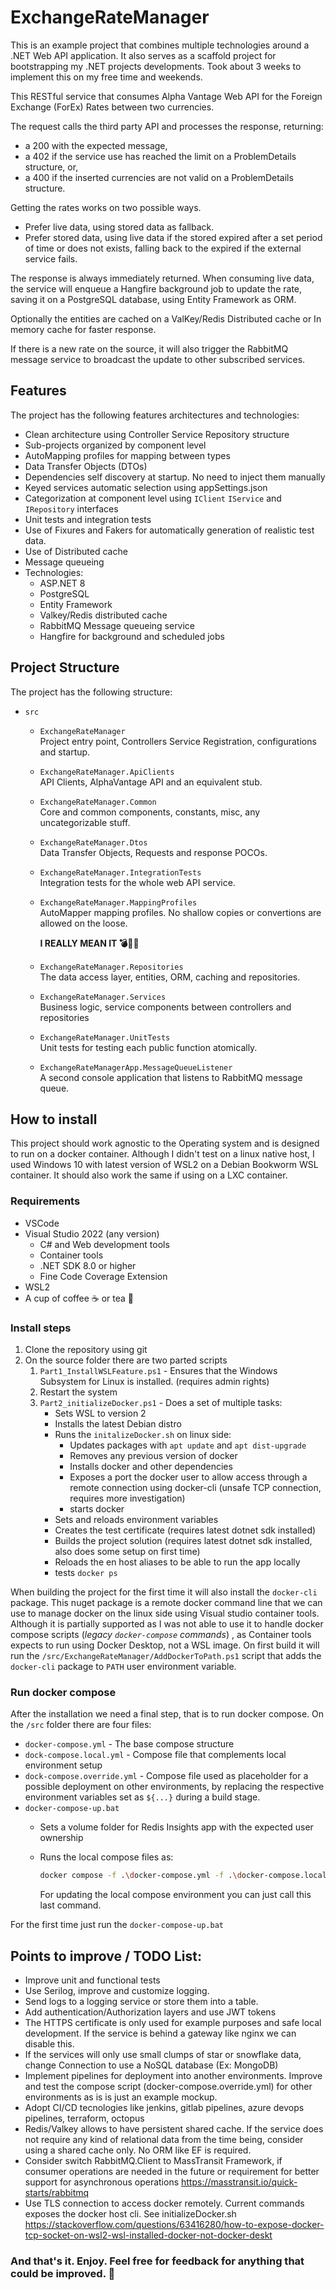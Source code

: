 # ExchangeRateManager

This is an example project that combines multiple technologies around a .NET Web API application. It also serves as a scaffold project for bootstrapping my .NET projects developments. Took about 3 weeks to implement this on my free time and weekends.

This RESTful service that consumes Alpha Vantage Web API for the Foreign Exchange (ForEx) Rates between two currencies.

The request calls the third party API and processes the response, returning:
- a 200 with the expected message,
- a 402 if the service use has reached the limit on a ProblemDetails structure, or,
- a 400 if the inserted currencies are not valid on a ProblemDetails structure.

Getting the rates works on two possible ways.
 - Prefer live data, using stored data as fallback.
 - Prefer stored data, using live data if the stored expired after a set period of time or does not exists, falling back to the expired if the external service fails.

The response is always immediately returned. When consuming live data, the service will enqueue a Hangfire background job to update the rate, saving it on a PostgreSQL database, using Entity Framework as ORM.

Optionally the entities are cached on a ValKey/Redis Distributed cache or In memory cache for faster response.

If there is a new rate on the source, it will also trigger the RabbitMQ message service to broadcast the update to other subscribed services.

## Features
The project has the following features architectures and technologies:
- Clean architecture using Controller Service Repository structure
- Sub-projects organized by component level
- AutoMapping profiles for mapping between types
- Data Transfer Objects (DTOs)
- Dependencies self discovery at startup. No need to inject them manually
- Keyed services automatic selection using appSettings.json
- Categorization at component level using `IClient` `IService` and `IRepository` interfaces
- Unit tests and integration tests
- Use of Fixures and Fakers for automatically generation of realistic test data.
- Use of Distributed cache
- Message queueing
- Technologies:
  - ASP.NET 8
  - PostgreSQL
  - Entity Framework
  - Valkey/Redis distributed cache
  - RabbitMQ Message queueing service
  - Hangfire for background and scheduled jobs

## Project Structure
The project has the following structure:

- `src`
  - `ExchangeRateManager`\
    Project entry point, Controllers Service Registration, configurations and startup.
  - `ExchangeRateManager.ApiClients`\
    API Clients, AlphaVantage API and an equivalent stub.
  - `ExchangeRateManager.Common`\
    Core and common components, constants, misc, any uncategorizable stuff.
  - `ExchangeRateManager.Dtos`\
    Data Transfer Objects, Requests and response POCOs.
  - `ExchangeRateManager.IntegrationTests`\
    Integration tests for the whole web API service.
  - `ExchangeRateManager.MappingProfiles`\
    AutoMapper mapping profiles. No shallow copies or convertions are allowed on the loose.

    **I REALLY MEAN IT 💣🔪💀**
  - `ExchangeRateManager.Repositories`\
    The data access layer, entities, ORM, caching and repositories.
  - `ExchangeRateManager.Services`\
    Business logic, service components between controllers and repositories
  - `ExchangeRateManager.UnitTests`\
    Unit tests for testing each public function atomically.
  - `ExchangeRateManagerApp.MessageQueueListener`\
    A second console application that listens to RabbitMQ message queue.
  
## How to install
This project should work agnostic to the Operating system and is designed to run on a docker container. Although I didn't test on a linux native host, I used  Windows 10 with latest version of WSL2 on a Debian Bookworm WSL container. It should also work the same if using on a LXC container.

### Requirements
- VSCode
- Visual Studio 2022 (any version)
  - C# and Web development tools
  - Container tools
  - .NET SDK 8.0 or higher
  - Fine Code Coverage Extension
- WSL2
- A cup of coffee ☕ or tea 🍵

### Install steps

1. Clone the repository using git
2. On the source folder there are two parted scripts
   1. `Part1_InstallWSLFeature.ps1` - Ensures that the Windows Subsystem for Linux is installed. (requires admin rights)
   2. Restart the system
   3. `Part2_initializeDocker.ps1` - Does a set of multiple tasks:
      - Sets WSL to version 2
      - Installs the latest Debian distro
      - Runs the `initalizeDocker.sh` on linux side:
        - Updates packages with `apt update` and `apt dist-upgrade`
        - Removes any previous version of docker
        - Installs docker and other dependencies
        - Exposes a port the docker user to allow access through a remote connection using docker-cli (unsafe TCP connection, requires more investigation)
        - starts docker
      - Sets and reloads environment variables
      - Creates the test certificate (requires latest dotnet sdk installed)
      - Builds the project solution (requires latest dotnet sdk installed, also does some setup on first time)
      - Reloads the en host aliases to be able to run the app locally
      - tests `docker ps`

When building the project for the first time it will also install the `docker-cli` package. This nuget package is a remote docker command line that we can use to manage docker on the linux side using Visual studio container tools. Although it is partially supported as I was not able to use it to handle docker compose scripts (*legacy `docker-compose` commands*) , as Container tools expects to run using Docker Desktop, not a WSL image. On first build it will run the `/src/ExchangeRateManager/AddDockerToPath.ps1` script that adds the `docker-cli` package to `PATH` user environment variable.

### Run docker compose

After the installation we need a final step, that is to run docker compose.
On the `/src` folder there are four files:
- `docker-compose.yml` - The base compose structure
- `dock-compose.local.yml` - Compose file that complements local environment setup
- `dock-compose.override.yml` - Compose file used as placeholder for a possible deployment on other environments, by replacing the respective environment variables set as `${...}` during a build stage.
- `docker-compose-up.bat`
  - Sets a volume folder for Redis Insights app with the expected user ownership
  - Runs the local compose files as:

    ```sh
    docker compose -f .\docker-compose.yml -f .\docker-compose.local.yml up -d
    ```
    For updating the local compose environment you can just call this last command.

For the first time just run the `docker-compose-up.bat`

## Points to improve / TODO List:
- Improve unit and functional tests
- Use Serilog, improve and customize logging.
- Send logs to a logging service or store them into a table.
- Add authentication/Authorization layers and use JWT tokens
- The HTTPS certificate is only used for example purposes and safe local development. If the service is behind a gateway like nginx we can disable this.
- If the services will only use small clumps of star or snowflake data, change Connection to use a NoSQL database (Ex: MongoDB)
- Implement pipelines for deployment into another environments. Improve and test the compose script (docker-compose.override.yml) for other environments as is is just an example mockup.
- Adopt CI/CD tecnologies like jenkins, gitlab pipelines, azure devops pipelines, terraform, octopus
- Redis/Valkey allows to have persistent shared cache. If the service does not require any kind of relational data from the time being, consider using a shared cache only. No ORM like EF is required.
- Consider switch RabbitMQ.Client to MassTransit Framework, if consumer operations are needed in the future or requirement for better support for asynchronous operations https://masstransit.io/quick-starts/rabbitmq
- Use TLS connection to access docker remotely. Current commands exposes the docker host cli. See initializeDocker.sh https://stackoverflow.com/questions/63416280/how-to-expose-docker-tcp-socket-on-wsl2-wsl-installed-docker-not-docker-deskt

### And that's it. Enjoy. Feel free for feedback for anything that could be improved. 🍺